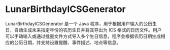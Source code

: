 # LunarBirthdayICSGenerator
LunarBirthdayICSGenerator 是一个 Java 程序，用于根据用户输入的公历生日，自动生成未来指定年份的农历生日并将其导出为 ICS 格式的日历文件。用户可以手动输入或通过批量文件方式导入多个生日信息，程序会根据农历日期生成相应的公历日期，并支持设置提醒、事件描述、地点等信息。
